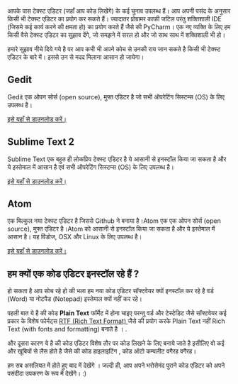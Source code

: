 आपके पास टेक्स्ट एडिटर (जहाँ आप कोड लिखेंगे) के कई चुनाव उपलब्ध हैं। आप अपनी पसंद के अनुसार किसी भी टेक्स्ट एडिटर का प्रयोग कर सकते हैं। ज्यादातर प्रोग्रामर काफी जटिल परंतु शक्तिशाली IDE (जिसमे कई कार्य करने की क्षमता हो) का प्रयोग करते हैं जैसे की PyCharm। एक नए व्यक्ति के लिए हम किसी वैसे टेक्स्ट एडिटर का सुझाव देंगे, जो समझने में सरल हो और जो साथ साथ में शक्तिशाली भी हो।

हमारे सुझाव नीचे दिये गये है पर आप कभी भी अपने कोच से उनकी राय जान सकते है किसी भी टेक्स्ट एडिटर के बारे में। इससे उन से मदद मिलाना आसान हो जायेगा।

## Gedit

Gedit एक ओपन सोर्स (open source), मुफ्त एडिटर है जो सभी ऑपरेटिंग सिस्टम्स (OS) के लिए उपलब्ध है।

[इसे यहाँ से डाउनलोड करें।](https://wiki.gnome.org/Apps/Gedit#Download)

## Sublime Text 2

Sublime Text एक बहुत ही लोकप्रिय टेक्स्ट एडिटर है ये आसानी से इनस्टॉल किया जा सकता है और ये इस्तेमाल में आसान है एवं सभी ऑपरेटिंग सिस्टम्स (OS) के लिए उपलब्ध है।

[इसे यहाँ से डाउनलोड करें।](http://www.sublimetext.com/2)

## Atom

एक बिल्कुल नया टेक्स्ट एडिटर है जिससे Github ने बनाया है।Atom एक एक ओपन सोर्स (open source), मुफ्त एडिटर है।Atom को आसानी से इनस्टॉल किया जा सकता है और ये इस्तेमाल में आसान है। यह विंडोज, OSX और Linux के लिए उपलब्ध है।

[इसे यहाँ से डाउनलोड करें।](https://atom.io/)

## हम क्यों एक कोड एडिटर इनस्टॉल रहे हैं ?

हो सकता है आप सोच रहे हो की भला हम नया कोड एडिटर सॉफ्टवेयर क्यों इनस्टॉल कर रहे है वर्ड (Word) या नोटपैड (Notepad) इस्तेमाल क्यों नहीं कर रहे। 

पहली बात ये है की कोड **Plain Text** फॉर्मेट में होना चाइए परन्तु वर्ड और टेस्टेडिट जैसे सॉफ्टवेयर कई प्रकार के विशेष फोर्मट्स [RTF (Rich Text Format) ](https://en.wikipedia.org/wiki/Rich_Text_Format)जैसे की प्रयोग करके Plain Text नहीं Rich Text (with fonts and formatting) बनाते है । .

और दूसरा कारण ये है की कोड एडिटर विशेष तौर पर कोड लिखने के लिए बनाये जाते है इसीलिए वो कई और खूबियों से लैस होते है जैसे की कोड हाइलाइटिंग , कोड ऑटो कम्पलीट वगैरह वगैरह। 

हम सब असलियत में होते हुए बाद में देखेंगे । जल्दी ही, आप अपने भरोसेमंद पुराने कोड एडिटर को अपने पसंदीदा उपकरण के रूप में देखेंगे। :)